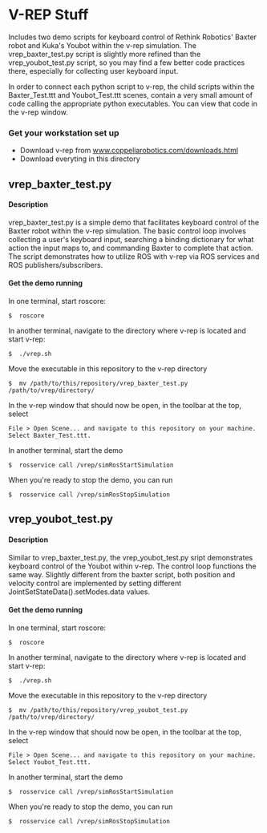 # V-REP Stuff
Includes two demo scripts for keyboard control of Rethink Robotics' Baxter robot and Kuka's Youbot within the v-rep simulation. The vrep_baxter_test.py script is slightly more refined than the vrep_youbot_test.py script, so you may find a few better code practices there, especially for collecting user keyboard input.

In order to connect each python script to v-rep, the child scripts within the Baxter_Test.ttt and Youbot_Test.ttt scenes, contain a very small amount of code calling the appropriate python executables. You can view that code in the v-rep window.


### Get your workstation set up
* Download v-rep from www.coppeliarobotics.com/downloads.html
* Download everyting in this directory


## vrep_baxter_test.py

#### Description
vrep_baxter_test.py is a simple demo that facilitates keyboard control of the Baxter robot within the v-rep simulation. The basic control loop involves collecting a user's keyboard input, searching a binding dictionary for what action the input maps to, and commanding Baxter to complete that action. The script demonstrates how to utilize ROS with v-rep via ROS services and ROS publishers/subscribers.

#### Get the demo running
In one terminal, start roscore:
```
$  roscore
```
In another terminal, navigate to the directory where v-rep is located and start v-rep:
```
$  ./vrep.sh
```
Move the executable in this repository to the v-rep directory
```
$  mv /path/to/this/repository/vrep_baxter_test.py /path/to/vrep/directory/
```
In the v-rep window that should now be open, in the toolbar at the top, select
```
File > Open Scene... and navigate to this repository on your machine. Select Baxter_Test.ttt.
```
In another terminal, start the demo
```
$  rosservice call /vrep/simRosStartSimulation
```
When you're ready to stop the demo, you can run
```
$  rosservice call /vrep/simRosStopSimulation
```


## vrep_youbot_test.py

#### Description
Similar to vrep_baxter_test.py, the vrep_youbot_test.py sript demonstrates keyboard control of the Youbot within v-rep. The control loop functions the same way. Slightly different from the baxter script, both position and velocity control are implemented by setting different JointSetStateData().setModes.data values.

#### Get the demo running
In one terminal, start roscore:
```
$  roscore
```
In another terminal, navigate to the directory where v-rep is located and start v-rep:
```
$  ./vrep.sh
```
Move the executable in this repository to the v-rep directory
```
$  mv /path/to/this/repository/vrep_youbot_test.py /path/to/vrep/directory/
```
In the v-rep window that should now be open, in the toolbar at the top, select
```
File > Open Scene... and navigate to this repository on your machine. Select Youbot_Test.ttt.
```
In another terminal, start the demo
```
$  rosservice call /vrep/simRosStartSimulation
```
When you're ready to stop the demo, you can run
```
$  rosservice call /vrep/simRosStopSimulation
```
